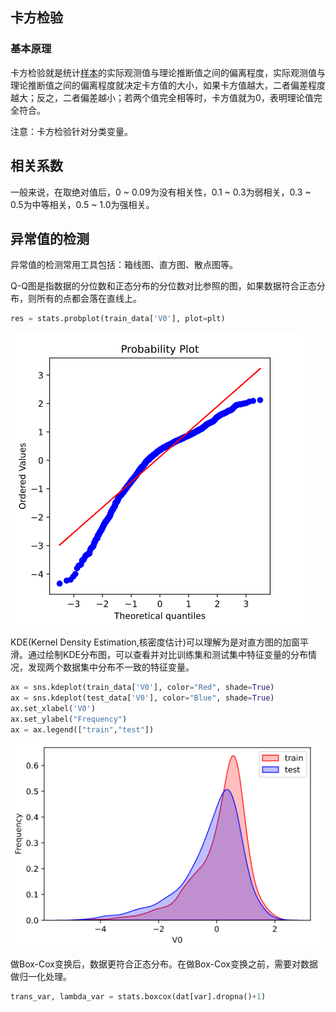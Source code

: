 ## 卡方检验

### 基本原理

卡方检验就是统计[样本](https://baike.baidu.com/item/样本/5712132)的实际观测值与理论推断值之间的偏离程度，实际观测值与理论推断值之间的偏离程度就决定卡方值的大小，如果卡方值越大，二者偏差程度越大；反之，二者偏差越小；若两个值完全相等时，卡方值就为0，表明理论值完全符合。

注意：卡方检验针对分类变量。

## 相关系数

一般来说，在取绝对值后，0 ~ 0.09为没有相关性，0.1 ~ 0.3为弱相关，0.3 ~ 0.5为中等相关，0.5 ~ 1.0为强相关。

## 异常值的检测

异常值的检测常用工具包括：箱线图、直方图、散点图等。

Q-Q图是指数据的分位数和正态分布的分位数对比参照的图，如果数据符合正态分布，则所有的点都会落在直线上。

```python
res = stats.probplot(train_data['V0'], plot=plt)
```

![image-20210105143126031](%E7%89%B9%E5%BE%81%E5%B7%A5%E7%A8%8B.assets/image-20210105143126031.png)

KDE(Kernel Density Estimation,核密度估计)可以理解为是对直方图的加窗平滑。通过绘制KDE分布图，可以查看并对比训练集和测试集中特征变量的分布情况，发现两个数据集中分布不一致的特征变量。

```python
ax = sns.kdeplot(train_data['V0'], color="Red", shade=True)
ax = sns.kdeplot(test_data['V0'], color="Blue", shade=True)
ax.set_xlabel('V0')
ax.set_ylabel("Frequency")
ax = ax.legend(["train","test"])
```

![image-20210105143514107](%E7%89%B9%E5%BE%81%E5%B7%A5%E7%A8%8B.assets/image-20210105143514107.png)

做Box-Cox变换后，数据更符合正态分布。在做Box-Cox变换之前，需要对数据做归一化处理。

```python
trans_var, lambda_var = stats.boxcox(dat[var].dropna()+1)
```

